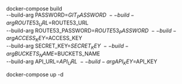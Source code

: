 docker-compose build \
--build-arg PASSWORD=$GIT_PASSWORD \
--build-arg ROUTE53_URL=$ROUTE53_URL \
--build-arg ROUTE53_PASSWORD=$ROUTE53_PASSWORD \
--build-arg ACCESS_KEY=$ACCESS_KEY \
--build-arg SECRET_KEY=$SECRET_KEY \
--build-arg BUCKETS_NAME=$BUCKETS_NAME \
--build-arg API_URL=$API_URL \
--build-arg API_KEY=$API_KEY

docker-compose up -d
